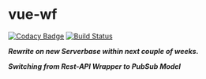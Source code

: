 # vue-wf

[![Codacy Badge](https://api.codacy.com/project/badge/Grade/c99e092373364f12b9a105c671f1cbdd)](https://app.codacy.com/app/Bitti09/vue-wf?utm_source=github.com&utm_medium=referral&utm_content=Bitti09/vue-wf&utm_campaign=Badge_Grade_Dashboard)
[![Build Status](https://travis-ci.com/Bitti09/vue-wf.svg?branch=master)](https://travis-ci.com/Bitti09/vue-wf)

***Rewrite on new Serverbase  within next couple of weeks.***

***Switching from Rest-API  Wrapper to PubSub Model***
